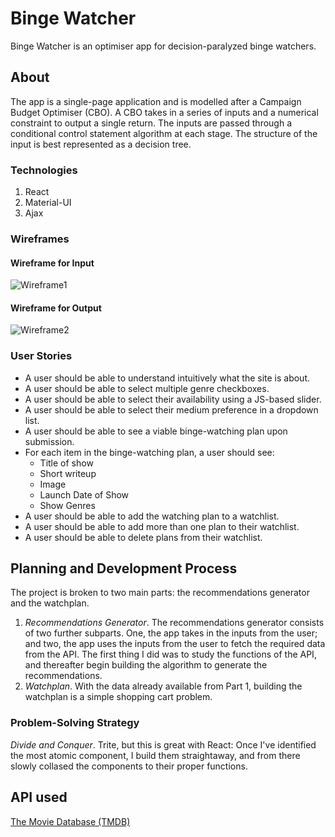# Binge Watcher

Binge Watcher is an optimiser app for decision-paralyzed binge watchers.

## About

The app is a single-page application and is modelled after a Campaign Budget Optimiser (CBO). A CBO takes in a series of inputs and a numerical constraint to output a single return.
The inputs are passed through a conditional control statement algorithm at each stage.
The structure of the input is best represented as a decision tree.

### Technologies

1. React
1. Material-UI
1. Ajax

### Wireframes

#### Wireframe for Input
![Wireframe1](/public/input.png)

#### Wireframe for Output
![Wireframe2](/public/output.png)

### User Stories

* A user should be able to understand intuitively what the site is about.
* A user should be able to select multiple genre checkboxes.
* A user should be able to select their availability using a JS-based slider.
* A user should be able to select their medium preference in a dropdown list.
* A user should be able to see a viable binge-watching plan upon submission.
* For each item in the binge-watching plan, a user should see:
    * Title of show
    * Short writeup
    * Image
    * Launch Date of Show
    * Show Genres
* A user should be able to add the watching plan to a watchlist.
* A user should be able to add more than one plan to their watchlist. 
* A user should be able to delete plans from their watchlist. 

## Planning and Development Process

The project is broken to two main parts: the recommendations generator and the watchplan. 
1. _Recommendations Generator_. The recommendations generator consists of two further subparts. One, the app takes in the inputs from the user; and two, the app uses the inputs from the user to fetch the required data from the API. The first thing I did was to study the functions of the API, and thereafter begin building the algorithm to generate the recommendations.
1. _Watchplan_. With the data already available from Part 1, building the watchplan is a simple shopping cart problem.  

### Problem-Solving Strategy

_Divide and Conquer_. Trite, but this is great with React: Once I've identified the most atomic component, I build them straightaway, and from there slowly collased the components to their proper functions.

## API used

[The Movie Database (TMDB)](https://www.themoviedb.org/documentation/api)
